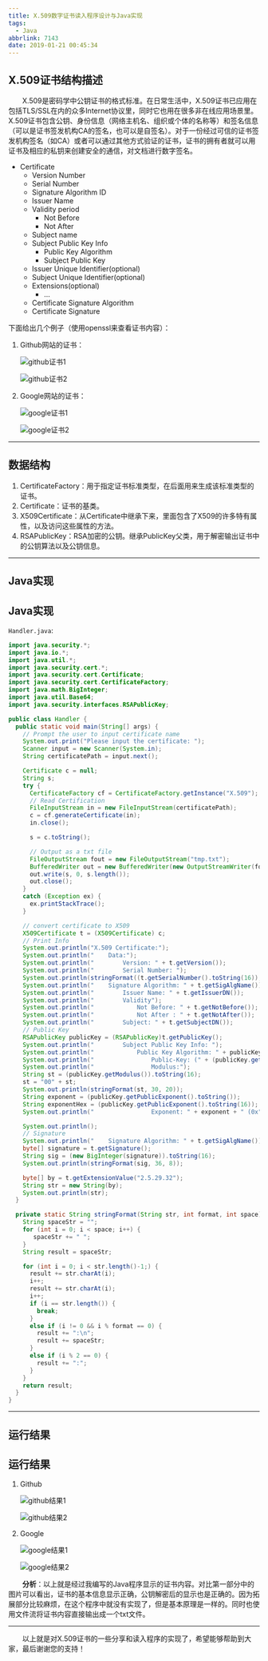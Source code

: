 ```yaml
---
title: X.509数字证书读入程序设计与Java实现
tags:
  - Java
abbrlink: 7143
date: 2019-01-21 00:45:34
---
```


## X.509证书结构描述

&emsp;&emsp;X.509是密码学中公钥证书的格式标准。在日常生活中，X.509证书已应用在包括TLS/SSL在内的众多Internet协议里，同时它也用在很多非在线应用场景里。X.509证书包含公钥、身份信息（网络主机名、组织或个体的名称等）和签名信息（可以是证书签发机构CA的签名，也可以是自签名）。对于一份经过可信的证书签发机构签名（如CA）或者可以通过其他方式验证的证书，证书的拥有者就可以用证书及相应的私钥来创建安全的通信，对文档进行数字签名。

<!-- more -->

+ Certificate
  + Version Number
  + Serial Number
  + Signature Algorithm ID
  + Issuer Name
  + Validity period
    + Not Before
    + Not After
  + Subject name
  + Subject Public Key Info
    + Public Key Algorithm
    + Subject Public Key
  + Issuer Unique Identifier(optional)
  + Subject Unique Identifier(optional)
  + Extensions(optional)
    + ...
  + Certificate Signature Algorithm
  + Certificate Signature

下面给出几个例子（使用openssl来查看证书内容）：

1. Github网站的证书：

   ![github证书1](/images/github答案1.png)

   ![github证书2](/images/github答案2.png)

2. Google网站的证书：

   ![google证书1](/images/google答案1.png)

   ![google证书2](/images/google答案2.png)

---

## 数据结构

1. CertificateFactory：用于指定证书标准类型，在后面用来生成该标准类型的证书。
2. Certificate：证书的基类。
3. X509Certificate：从Certificate中继承下来，里面包含了X509的许多特有属性，以及访问这些属性的方法。
4. RSAPublicKey：RSA加密的公钥。继承PublicKey父类，用于解密输出证书中的公钥算法以及公钥信息。

---

## Java实现

## Java实现

`Handler.java`:

```java
import java.security.*;
import java.io.*;
import java.util.*;
import java.security.cert.*;
import java.security.cert.Certificate;
import java.security.cert.CertificateFactory;
import java.math.BigInteger;
import java.util.Base64;
import java.security.interfaces.RSAPublicKey;

public class Handler {
  public static void main(String[] args) {
    // Prompt the user to input certificate name
    System.out.print("Please input the certificate: ");
    Scanner input = new Scanner(System.in);
    String certificatePath = input.next();

    Certificate c = null;
    String s;
    try {
      CertificateFactory cf = CertificateFactory.getInstance("X.509");
      // Read Certification
      FileInputStream in = new FileInputStream(certificatePath);
      c = cf.generateCertificate(in);
      in.close();

      s = c.toString();

      // Output as a txt file
      FileOutputStream fout = new FileOutputStream("tmp.txt");
      BufferedWriter out = new BufferedWriter(new OutputStreamWriter(fout));
      out.write(s, 0, s.length());
      out.close();
    }
    catch (Exception ex) {
      ex.printStackTrace();
    }

    // convert certificate to X509
    X509Certificate t = (X509Certificate) c;
    // Print Info
    System.out.println("X.509 Certificate:");
    System.out.println("    Data:");
    System.out.println("        Version: " + t.getVersion());
    System.out.println("        Serial Number: ");
    System.out.println(stringFormat((t.getSerialNumber().toString(16)), 16, 12));
    System.out.println("    Signature Algorithm: " + t.getSigAlgName());
    System.out.println("        Issuer Name: " + t.getIssuerDN());
    System.out.println("        Validity");
    System.out.println("            Not Before: " + t.getNotBefore());
    System.out.println("            Not After : " + t.getNotAfter());
    System.out.println("        Subject: " + t.getSubjectDN());
    // Public Key
    RSAPublicKey publicKey = (RSAPublicKey)t.getPublicKey();
    System.out.println("        Subject Public Key Info: ");
    System.out.println("            Public Key Algorithm: " + publicKey.getAlgorithm());
    System.out.println("                Public-Key: (" + (publicKey.getModulus().toString(16)).length() * 4 + "bit)");
    System.out.println("                Modulus:");
    String st = (publicKey.getModulus()).toString(16);
    st = "00" + st;
    System.out.println(stringFormat(st, 30, 20));
    String exponent = (publicKey.getPublicExponent().toString());
    String exponentHex = (publicKey.getPublicExponent().toString(16));
    System.out.println("                Exponent: " + exponent + " (0x" + exponentHex + ")");

    System.out.println();
    // Signature
    System.out.println("    Signature Algorithm: " + t.getSigAlgName());
    byte[] signature = t.getSignature();
    String sig = (new BigInteger(signature)).toString(16);
    System.out.println(stringFormat(sig, 36, 8));

    byte[] by = t.getExtensionValue("2.5.29.32");
    String str = new String(by);
    System.out.println(str);
  }

  private static String stringFormat(String str, int format, int space) {
    String spaceStr = "";
    for (int i = 0; i < space; i++) {
       spaceStr += " ";
    }
    String result = spaceStr;

    for (int i = 0; i < str.length()-1;) {
      result += str.charAt(i);
      i++;
      result += str.charAt(i);
      i++;
      if (i == str.length()) {
        break;
      }
      else if (i != 0 && i % format == 0) {
        result += ":\n";
        result += spaceStr;
      }
      else if (i % 2 == 0) {
        result += ":";
      }
    }
    return result;
  }
}
```

---

## 运行结果

## 运行结果

1. Github

   ![github结果1](/images/github结果1.png)

   ![github结果2](/images/github结果2.png)

2. Google

   ![google结果1](/images/google结果1.png)

   ![google结果2](/images/google结果2.png)

&emsp;&emsp;**分析**：以上就是经过我编写的Java程序显示的证书内容。对比第一部分中的图片可以看出，证书的基本信息显示正确，公钥解密后的显示也是正确的。因为拓展部分比较麻烦，在这个程序中就没有实现了，但是基本原理是一样的。同时也使用文件流将证书内容直接输出成一个txt文件。

---

&emsp;&emsp;以上就是对X.509证书的一些分享和读入程序的实现了，希望能够帮助到大家，最后谢谢您的支持！
